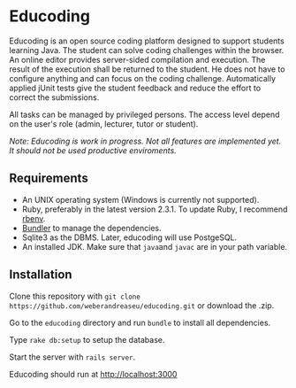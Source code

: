 # Educoding

Educoding is an open source coding platform designed to support students learning Java. The student can solve coding challenges within the browser. An online editor provides server-sided compilation and execution. The result of the execution shall be returned to the student. He does not have to configure anything and can focus on the coding challenge. Automatically applied jUnit tests give the student feedback and reduce the effort to correct the submissions.

All tasks can be managed by privileged persons. The access level depend on the user's role (admin, lecturer, tutor or student).

*Note: Educoding is work in progress. Not all features are implemented yet. It should not be used productive enviroments.*

## Requirements
- An UNIX operating system (Windows is currently not supported).
- Ruby, preferably in the latest version 2.3.1. To update Ruby, I recommend [rbenv](https://github.com/rbenv/rbenv).
- [Bundler](https://github.com/bundler/bundler) to manage the dependencies.
- Sqlite3 as the DBMS. Later, educoding will use PostgeSQL.
- An installed JDK. Make sure that `java`and `javac` are in your path variable.

## Installation
Clone this repository with `git clone https://github.com/weberandreaseu/educoding.git` or download the .zip.

Go to the `educoding` directory and run `bundle` to install all dependencies.

Type `rake db:setup` to setup the database.

Start the server with `rails server`.

Educoding should run at [http://localhost:3000](http://localhost:3000)